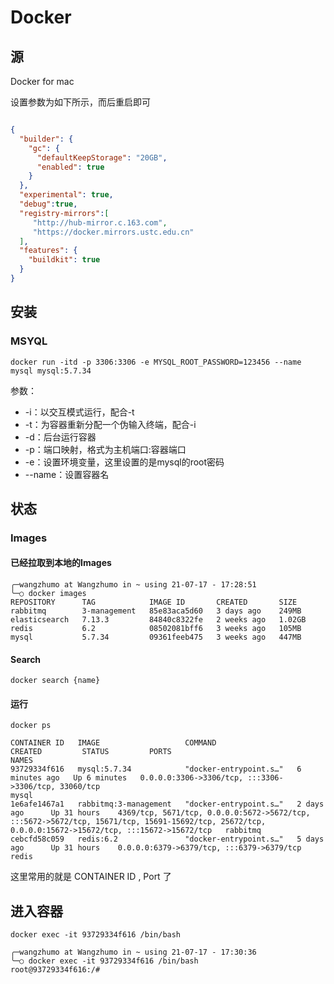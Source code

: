 # Docker

## 源

Docker for mac 

设置参数为如下所示，而后重启即可

```json

{
  "builder": {
    "gc": {
      "defaultKeepStorage": "20GB",
      "enabled": true
    }
  },
  "experimental": true,
  "debug":true,
  "registry-mirrors":[
     "http://hub-mirror.c.163.com",
     "https://docker.mirrors.ustc.edu.cn"
  ],
  "features": {
    "buildkit": true
  }
}

```

## 安装

### MSYQL

```shell
docker run -itd -p 3306:3306 -e MYSQL_ROOT_PASSWORD=123456 --name mysql mysql:5.7.34
```
参数：
- -i：以交互模式运行，配合-t
- -t：为容器重新分配一个伪输入终端，配合-i
- -d：后台运行容器
- -p：端口映射，格式为主机端口:容器端口
- -e：设置环境变量，这里设置的是mysql的root密码
- --name：设置容器名


## 状态

### Images

#### 已经拉取到本地的Images
```shell
╭─wangzhumo at Wangzhumo in ~ using 21-07-17 - 17:28:51
╰─○ docker images                                                                           
REPOSITORY      TAG            IMAGE ID       CREATED       SIZE
rabbitmq        3-management   85e83aca5d60   3 days ago    249MB
elasticsearch   7.13.3         84840c8322fe   2 weeks ago   1.02GB
redis           6.2            08502081bff6   3 weeks ago   105MB
mysql           5.7.34         09361feeb475   3 weeks ago   447MB
```

#### Search

```shell
docker search {name}
```
#### 运行
```shell
docker ps

CONTAINER ID   IMAGE                   COMMAND                  CREATED         STATUS         PORTS                                                                                                                                                 NAMES
93729334f616   mysql:5.7.34            "docker-entrypoint.s…"   6 minutes ago   Up 6 minutes   0.0.0.0:3306->3306/tcp, :::3306->3306/tcp, 33060/tcp                                                                                                  mysql
1e6afe1467a1   rabbitmq:3-management   "docker-entrypoint.s…"   2 days ago      Up 31 hours    4369/tcp, 5671/tcp, 0.0.0.0:5672->5672/tcp, :::5672->5672/tcp, 15671/tcp, 15691-15692/tcp, 25672/tcp, 0.0.0.0:15672->15672/tcp, :::15672->15672/tcp   rabbitmq
cebcfd58c059   redis:6.2               "docker-entrypoint.s…"   5 days ago      Up 31 hours    0.0.0.0:6379->6379/tcp, :::6379->6379/tcp                                                                                                             redis
```
这里常用的就是 CONTAINER ID , Port 了


## 进入容器

```shell
docker exec -it 93729334f616 /bin/bash

╭─wangzhumo at Wangzhumo in ~ using 21-07-17 - 17:30:36
╰─○ docker exec -it 93729334f616 /bin/bash
root@93729334f616:/# 
```

